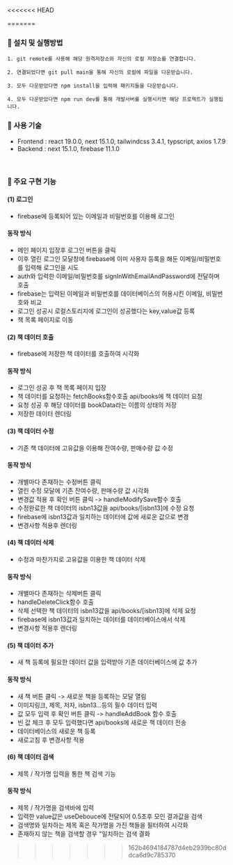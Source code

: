 <<<<<<< HEAD
 
=======
### 🤖 설치 및 실행방법 
```javasciprt
1. git remote를 사용해 해당 원격저장소와 자신의 로컬 저장소를 연결합니다.

2. 연결되었다면 git pull main을 통해 자신의 로컬에 파일을 다운받습니다.
  
3. 모두 다운받았다면 npm install을 입력해 패키지들을 다운받습니다.

4. 모두 다운받았다면 npm run dev를 통해 개발서버를 실행시키면 해당 프로젝트가 실행됩니다.
```

### 🔨 사용 기술
- Frontend : react 19.0.0, next 15.1.0, tailwindcss 3.4.1, typscript, axios 1.7.9
- Backend : next 15.1.0, firebase 11.1.0
</br>

### 🌳 주요 구현 기능
#### (1) 로그인
- firebase에 등록되어 있는 이메일과 비밀번호를 이용해 로그인
#### 동작 방식
- 메인 페이지 입장후 로그인 버튼을 클릭
- 이후 열린 로그인 모달창에 firebase에 이미 사용자 등록을 해둔 이메일/비밀번호를 입력해 로그인을 시도
- auth와 입력한 이메일/비밀번호를 signInWithEmailAndPassword에 전달하며 호출
- firebase는 입력된 이메일과 비밀번호를 데이터베이스의 허용시킨 이메일, 비밀번호와 비교
- 로그인 성공시 로컬스토리지에 로그인이 성공했다는 key,value값 등록
- 책 목록 페이지로 이동

#### (2) 책 데이터 호출
- firebase에 저장한 책 데이터를 호출하여 시각화
#### 동작 방식
- 로그인 성공 후 책 목록 페이지 입장
- 책 데이터를 요청하는 fetchBooks함수호출 api/books에 책 데이터 요청
- 요청 성공 후 해당 데이터를 bookData라는 이름의 상태의 저장
- 저장한 데이터 렌더링

#### (3) 책 데이터 수정
- 기존 책 데이터에 고유값을 이용해 잔여수량, 판매수량 값 수정
#### 동작 방식
- 개별마다 존재하는 수정버튼 클릭
- 열린 수정 모달에 기존 잔여수량, 판매수량 값 시각화
- 변경값 적용 후 확인 버튼 클릭 -> handleModifySave함수 호출
- 수정완료한 책 데이터의 isbn13값을 api/books/[isbn13]에 수정 요청
- firebase에 isbn13값과 일치하는 데이터에 값에 새로운 값으로 변경
- 변경사항 적용후 렌더링

#### (4) 책 데이터 삭제
- 수정과 마찬가지로 고유값을 이용한 책 데이터 삭제
#### 동작 방식
- 개별마다 존재하는 삭제버튼 클릭
- handleDeleteClick함수 호출
- 삭제 선택한 책 데이터의 isbn13값을 api/books/[isbn13]에 삭제 요청
- firebase에 isbn13값과 일치하는 데이터를 데이터베이스에서 삭제
- 변경사항 적용후 렌더링

#### (5) 책 데이터 추가
- 새 책 등록에 필요한 데이터 값을 입력받아 기존 데이터베이스에 값 추가
#### 동작 방식
- 새 책 버튼 클릭 -> 새로운 책을 등록하는 모달 열림
- 이미지링크, 제목, 저자, isbn13...등의 필수 데이터 입력
- 값 모두 입력 후 확인 버튼 클릭 -> handleAddBook 함수 호출
- 빈 값 체크 후 모두 입력했다면 api/books에 새로운 책 데이터 전송
- 데이터베이스의 새로운 책 등록
- 새로고침 후 변경사항 적용

#### (6) 책 데이터 검색
- 제목 / 작가명 입력을 통한 책 검색 기능
#### 동작 방식
- 제목 / 작가명을 검색바에 입력
- 입력한 value값은 useDebouce에 전달되어 0.5초후 모인 결과값을 검색
- 검색명와 일차하는 제목 혹은 작가명을 가진 책들을 필터하여 시각화
- 존재하지 않는 책을 검색할 경우 "일치하는 검색 결화
>>>>>>> 162b4694184787d4eb2939bc80ddca6d9c785370
